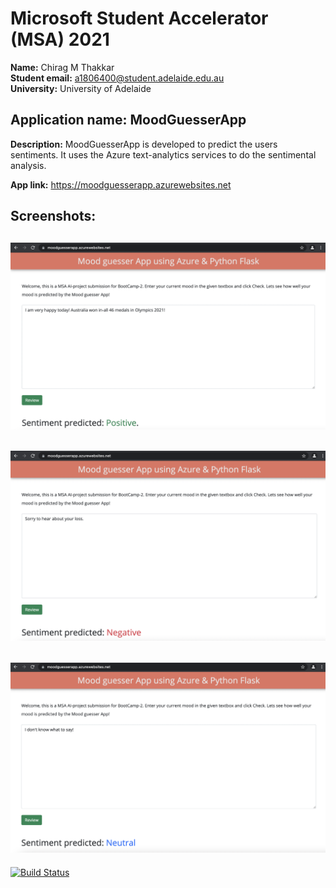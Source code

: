 # Microsoft Student Accelerator (MSA) 2021

**Name:** Chirag M Thakkar  
**Student email:** a1806400@student.adelaide.edu.au  
**University:** University of Adelaide 

## Application name: MoodGuesserApp

**Description:** MoodGuesserApp is developed to predict the users sentiments. It uses the Azure text-analytics services to do the sentimental analysis.

**App link:** https://moodguesserapp.azurewebsites.net

## Screenshots:

![alt text](https://github.com/chiragmthakkar/MSA/blob/main/positive.png)
---
![alt text](https://github.com/chiragmthakkar/MSA/blob/main/negative.png)
---
![alt text](https://github.com/chiragmthakkar/MSA/blob/main/neutral.png)
---
[![Build Status](https://travis-ci.org/{ORG-or-USERNAME}/{REPO-NAME}.png?branch=master)](https://travis-ci.org/{ORG-or-USERNAME}/{REPO-NAME})




